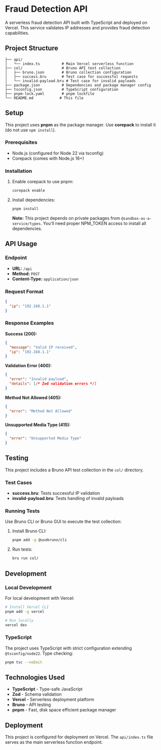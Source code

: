 # Fraud Detection API

A serverless fraud detection API built with TypeScript and deployed on Vercel. This service validates IP addresses and provides fraud detection capabilities.

## Project Structure

```
├── api/
│   └── index.ts          # Main Vercel serverless function
├── col/                  # Bruno API test collection
│   ├── bruno.json        # Bruno collection configuration
│   ├── success.bru       # Test case for successful requests
│   └── invalid-payload.bru # Test case for invalid payloads
├── package.json          # Dependencies and package manager config
├── tsconfig.json         # TypeScript configuration
├── pnpm-lock.yaml        # pnpm lockfile
└── README.md            # This file
```

## Setup

This project uses **pnpm** as the package manager. Use **corepack** to install it (do not use `npm install`).

### Prerequisites

- Node.js (configured for Node 22 via tsconfig)
- Corepack (comes with Node.js 16+)

### Installation

1. Enable corepack to use pnpm:
   ```bash
   corepack enable
   ```

2. Install dependencies:
   ```bash
   pnpm install
   ```

   **Note:** This project depends on private packages from `@sandbox-as-a-service/types`. You'll need proper NPM_TOKEN access to install all dependencies.

## API Usage

### Endpoint

- **URL:** `/api`
- **Method:** `POST`
- **Content-Type:** `application/json`

### Request Format

```json
{
  "ip": "192.168.1.1"
}
```

### Response Examples

**Success (200):**
```json
{
  "message": "Valid IP received",
  "ip": "192.168.1.1"
}
```

**Validation Error (400):**
```json
{
  "error": "Invalid payload",
  "details": [/* Zod validation errors */]
}
```

**Method Not Allowed (405):**
```json
{
  "error": "Method Not Allowed"
}
```

**Unsupported Media Type (415):**
```json
{
  "error": "Unsupported Media Type"
}
```

## Testing

This project includes a Bruno API test collection in the `col/` directory.

### Test Cases

- **success.bru**: Tests successful IP validation
- **invalid-payload.bru**: Tests handling of invalid payloads

### Running Tests

Use Bruno CLI or Bruno GUI to execute the test collection:

1. Install Bruno CLI:
   ```bash
   pnpm add -g @usebruno/cli
   ```

2. Run tests:
   ```bash
   bru run col/
   ```

## Development

### Local Development

For local development with Vercel:

```bash
# Install Vercel CLI
pnpm add -g vercel

# Run locally
vercel dev
```

### TypeScript

The project uses TypeScript with strict configuration extending `@tsconfig/node22`. Type checking:

```bash
pnpm tsc --noEmit
```

## Technologies Used

- **TypeScript** - Type-safe JavaScript
- **Zod** - Schema validation
- **Vercel** - Serverless deployment platform
- **Bruno** - API testing
- **pnpm** - Fast, disk space efficient package manager

## Deployment

This project is configured for deployment on Vercel. The `api/index.ts` file serves as the main serverless function endpoint.
